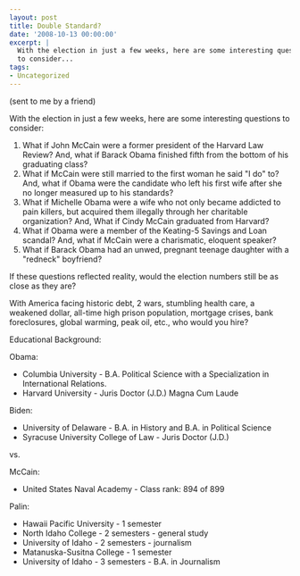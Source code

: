 ```yaml
---
layout: post
title: Double Standard?
date: '2008-10-13 00:00:00'
excerpt: |
  With the election in just a few weeks, here are some interesting questions
  to consider...
tags:
- Uncategorized
---
```


(sent to me by a friend)

With the election in just a few weeks, here are some interesting questions to consider:

<ol> 
<li>What if John McCain were a former president of the Harvard Law Review? And, what if Barack Obama finished fifth from the bottom of his graduating class?
 
<li>What if McCain were still married to the first woman he said "I do" to? And, what if Obama were the candidate who left his first wife after she no longer measured up to his standards?
 
<li>What if Michelle Obama were a wife who not only became addicted to pain killers, but acquired them illegally through her charitable organization? And, What if Cindy McCain graduated from Harvard?
 
<li>What if Obama were a member of the Keating-5 Savings and Loan scandal? And, what if McCain were a charismatic, eloquent speaker?
 
<li>What if Barack Obama had an unwed, pregnant teenage daughter with a "redneck" boyfriend?
</ol>

If these questions reflected reality, would the election numbers still be as close as they are?

With America facing historic debt, 2 wars, stumbling health care, a weakened dollar, all-time high prison population, mortgage crises, bank
foreclosures, global warming, peak oil, etc., who would you hire?

Educational Background:

Obama:

<ul>
<li>Columbia University - B.A. Political Science with a Specialization in International Relations.
<li>Harvard University - Juris Doctor (J.D.) Magna Cum Laude
</ul>
 
Biden:
<ul>
<li>University of Delaware - B.A. in History and B.A. in Political Science
<li>Syracuse University College of Law - Juris Doctor (J.D.)
</ul> 
vs.

McCain:

<ul>
<li>United States Naval Academy - Class rank: 894 of 899
</ul> 
Palin:
<ul>
<li>Hawaii Pacific University - 1 semester
<li>North Idaho College - 2 semesters - general study
<li>University of Idaho - 2 semesters - journalism
<li>Matanuska-Susitna College - 1 semester
<li>University of Idaho - 3 semesters - B.A. in Journalism
</ul>
